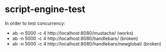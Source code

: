 # script-engine-test

In order to test concurrency:

* ab -n 5000 -c 4 http://localhost:8080/mustache/                   (works)
* ab -n 5000 -c 4 http://localhost:8080/handlebars/                (broken)
* ab -n 5000 -c 4 http://localhost:8080/handlebars/newglobal/      (broken)
